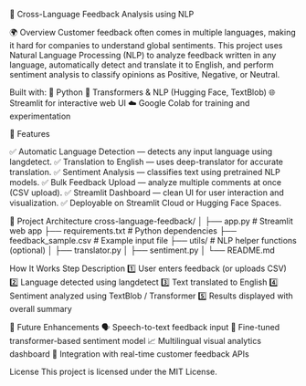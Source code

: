 🧠 Cross-Language Feedback Analysis using NLP

🌍 Overview
Customer feedback often comes in multiple languages, making it hard for companies to understand global sentiments.
This project uses Natural Language Processing (NLP) to analyze feedback written in any language, automatically detect and translate it to English, and perform sentiment analysis to classify opinions as Positive, Negative, or Neutral.

Built with:
🐍 Python
🤖 Transformers & NLP (Hugging Face, TextBlob)
🌐 Streamlit for interactive web UI
☁️ Google Colab for training and experimentation

🚀 Features

✅ Automatic Language Detection — detects any input language using langdetect.
✅ Translation to English — uses deep-translator for accurate translation.
✅ Sentiment Analysis — classifies text using pretrained NLP models.
✅ Bulk Feedback Upload — analyze multiple comments at once (CSV upload).
✅ Streamlit Dashboard — clean UI for user interaction and visualization.
✅ Deployable on Streamlit Cloud or Hugging Face Spaces.

🧩 Project Architecture
cross-language-feedback/
│
├── app.py                     # Streamlit web app
├── requirements.txt            # Python dependencies
├── feedback_sample.csv         # Example input file
├── utils/                      # NLP helper functions (optional)
│   ├── translator.py
│   ├── sentiment.py
│
└── README.md     

How It Works
Step	Description
1️⃣	User enters feedback (or uploads CSV)
2️⃣	Language detected using langdetect
3️⃣	Text translated to English
4️⃣	Sentiment analyzed using TextBlob / Transformer
5️⃣	Results displayed with overall summary


💬 Future Enhancements
🗣️ Speech-to-text feedback input
🧠 Fine-tuned transformer-based sentiment model
📈 Multilingual visual analytics dashboard
🤝 Integration with real-time customer feedback APIs

License
This project is licensed under the MIT License.




